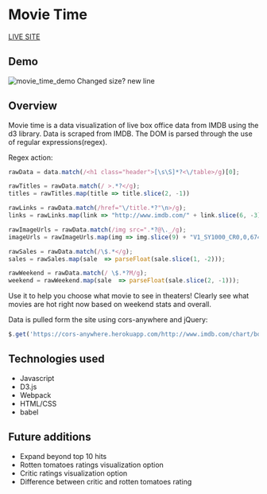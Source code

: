# Movie Time

[LIVE SITE](https://ryan-mapa.github.io/movie_options/)

## Demo
![movie_time_demo](docs/demo.gif)
Changed size?
new line

## Overview
Movie time is a data visualization of live box office data from IMDB using the d3 library. Data is scraped from IMDB. The DOM is parsed through the use of regular expressions(regex).   

Regex action:
```Javascript
rawData = data.match(/<h1 class="header">[\s\S]*?<\/table>/g)[0];

rawTitles = rawData.match(/ >.*?</g);
titles = rawTitles.map(title => title.slice(2, -1))

rawLinks = rawData.match(/href="\/title.*?"\n>/g);
links = rawLinks.map(link => "http://www.imdb.com/" + link.slice(6, -3))

rawImageUrls = rawData.match(/img src=".*?@\._/g);
imageUrls = rawImageUrls.map(img => img.slice(9) + "V1_SY1000_CR0,0,674,1000_AL_.jpg");

rawSales = rawData.match(/\$.*</g);
sales = rawSales.map(sale  => parseFloat(sale.slice(1, -2)));

rawWeekend = rawData.match(/ \$.*?M/g);
weekend = rawWeekend.map(sale  => parseFloat(sale.slice(2, -1)));
```

Use it to help you choose what movie to see in theaters! Clearly see what movies are hot right now based on weekend stats and overall.

Data is pulled form the site using cors-anywhere and jQuery:
```Javascript
$.get('https://cors-anywhere.herokuapp.com/http://www.imdb.com/chart/boxoffice', function(data) { ...
```

## Technologies used
- Javascript
- D3.js
- Webpack
- HTML/CSS
- babel

## Future additions
- Expand beyond top 10 hits
- Rotten tomatoes ratings visualization option
- Critic ratings visualization option
- Difference between critic and rotten tomatoes rating
